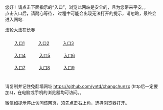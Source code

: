 您好！请点击下面指示的“入口”，浏览此网站是安全的，且为您带来平安。。 <br/>
点击入口后，请耐心等待， 过程中可能会出现无法打开的提示，请忽略，最终会进入网站. </br>

法轮大法在长春<br/>
<div style="padding:10px"><a style="margin:20px" target="_blank" href="https://d1cqg7d5lhbsn9.cloudfront.net/2Qpsp?yxsnwku" id="ccLink1" rel="nofollow">入口1</a> <a target="_blank" style="margin:20px" href="https://d3du99f6nnone6.cloudfront.net/2Qpsp?fursyh" id="ccLink2" rel="nofollow">入口2</a> <a style="margin:20px" target="_blank" href="https://d2v0p18a07e7cs.cloudfront.net/2Qpsp?bspetr" id="ccLink3" rel="nofollow">入口3</a></div>

<div style="padding:10px" ><a style="margin:20px" target="_blank" href="https://d1cqg7d5lhbsn9.cloudfront.net/2Qpsp?yxsnwku" id="ccLink4" rel="nofollow">入口4</a> <a style="margin:20px" href="https://d3du99f6nnone6.cloudfront.net/2Qpsp?fursyh" target="_blank" id="ccLink5" rel="nofollow">入口5</a> <a style="margin:20px" href="https://d2v0p18a07e7cs.cloudfront.net/2Qpsp?bspetr" target="_blank" id="ccLink6" rel="nofollow">入口6</a></div>

<div style="padding:10px"><a style="margin:20px" target="_blank" href="https://d1cqg7d5lhbsn9.cloudfront.net/2Qpsp?yxsnwku" id="ccLink7" rel="nofollow">入口7</a> <a style="margin:20px" href="https://d3du99f6nnone6.cloudfront.net/2Qpsp?fursyh" target="_blank" id="ccLink8" rel="nofollow">入口8</a> <a style="margin:20px" target="_blank" href="https://d2v0p18a07e7cs.cloudfront.net/2Qpsp?bspetr" id="ccLink9" rel="nofollow">入口9</a></div>

<br/>



请复制并记住免翻墙网址 https://github.com/yntd/changchunzx (http后一定要加s)，在电脑或手机的浏览器均可访问。。<br/>

微信如提示停止访问该网页，须先点击右上角，选择浏览器打开。
